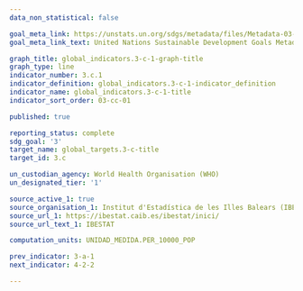 ```yaml
---
data_non_statistical: false

goal_meta_link: https://unstats.un.org/sdgs/metadata/files/Metadata-03-0C-01.pdf
goal_meta_link_text: United Nations Sustainable Development Goals Metadata (PDF 207 KB)

graph_title: global_indicators.3-c-1-graph-title
graph_type: line
indicator_number: 3.c.1
indicator_definition: global_indicators.3-c-1-indicator_definition
indicator_name: global_indicators.3-c-1-title
indicator_sort_order: 03-cc-01

published: true

reporting_status: complete
sdg_goal: '3'
target_name: global_targets.3-c-title
target_id: 3.c

un_custodian_agency: World Health Organisation (WHO)
un_designated_tier: '1'

source_active_1: true
source_organisation_1: Institut d'Estadística de les Illes Balears (IBESTAT)
source_url_1: https://ibestat.caib.es/ibestat/inici/
source_url_text_1: IBESTAT

computation_units: UNIDAD_MEDIDA.PER_10000_POP

prev_indicator: 3-a-1
next_indicator: 4-2-2

---
```

